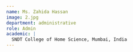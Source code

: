 ```yaml
---
name: Ms. Zahida Hassan
image: 2.jpg
department: administrative
role: Admin
academic: |
  SNDT College of Home Science, Mumbai, India
---
```


